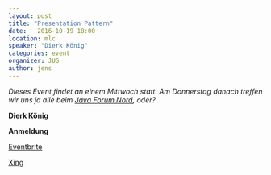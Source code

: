 ```yaml
---
layout: post
title: "Presentation Pattern"
date:   2016-10-19 18:00
location: mlc
speaker: "Dierk König" 
categories: event
organizer: JUG
author: jens
---
```


*Dieses Event findet an einem Mittwoch statt. Am Donnerstag danach treffen wir uns ja alle beim 
[Java Forum Nord](http://javaforumnord.de/site/2016/#home), oder?*

**Dierk König** 

**Anmeldung**

[Eventbrite](https://www.eventbrite.de/e/ )

[Xing](https://www.xing.com/events/ )
